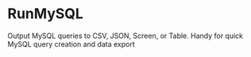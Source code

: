 # RunMySQL
Output MySQL queries to CSV, JSON, Screen, or Table. Handy for quick MySQL query creation and data export
